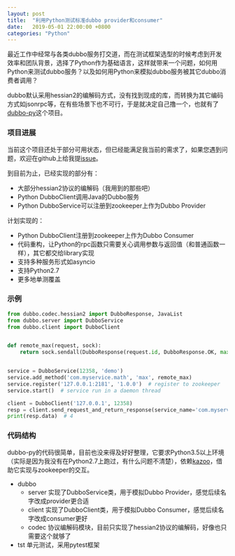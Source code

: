 ```yaml
---
layout: post
title:  "利用Python测试标准dubbo provider和consumer"
date:   2019-05-01 22:00:00 +0800
categories: "Python"
---
```

最近工作中经常与各类dubbo服务打交道，而在测试框架选型的时候考虑到开发效率和团队背景，选择了Python作为基础语言，这样就带来一个问题，如何用Python来测试dubbo服务？以及如何用Python来模拟dubbo服务被其它dubbo消费者调用？

dubbo默认采用hessian2的编解码方式，没有找到现成的库，而转换为其它编码方式如jsonrpc等，在有些场景下也不可行，于是就决定自己撸一个，也就有了[dubbo-py](https://github.com/feiyuw/dubbo-py)这个项目。

### 项目进展

当前这个项目还处于部分可用状态，但已经能满足我当前的需求了，如果您遇到问题，欢迎在github上给我提[issue](https://github.com/feiyuw/dubbo-py/issues)。

到目前为止，已经实现的部分有：
* 大部分hessian2协议的编解码（我用到的那些吧）
* Python DubboClient调用Java的Dubbo服务
* Python DubboService可以注册到zookeeper上作为Dubbo Provider

计划实现的：
* Python DubboClient注册到zookeeper上作为Dubbo Consumer
* 代码重构，让Python的rpc函数只需要关心调用参数与返回值（和普通函数一样），其它都交给library实现
* 支持多种服务形式如asyncio
* 支持Python2.7
* 更多地单测覆盖

### 示例

```python
from dubbo.codec.hessian2 import DubboResponse, JavaList
from dubbo.server import DubboService
from dubbo.client import DubboClient


def remote_max(request, sock):
    return sock.sendall(DubboResponse(request.id, DubboResponse.OK, max(request.args[0]), None).encode())


service = DubboService(12358, 'demo')
service.add_method('com.myservice.math', 'max', remote_max)
service.register('127.0.0.1:2181', '1.0.0')  # register to zookeeper
service.start()  # service run in a daemon thread

client = DubboClient('127.0.0.1', 12358)
resp = client.send_request_and_return_response(service_name='com.myservice.math', method_name='max', service_version='1.0.0', args=[[1, 2, 3, 4]], attachment={})
print(resp.data)  # 4
```

### 代码结构

dubbo-py的代码很简单，目前也没来得及好好整理，它要求Python3.5以上环境（实际是因为我没有在Python2.7上跑过，有什么问题不清楚），依赖[kazoo](https://kazoo.readthedocs.io/en/latest/)，借助它实现与zookeeper的交互。

* dubbo
    * server    实现了DubboService类，用于模拟Dubbo Provider，感觉后续名字改成provider更合适
    * client    实现了DubboClient类，用于模拟Dubbo Consumer，感觉后续名字改成consumer更好
    * codec     协议编解码模块，目前只实现了hessian2协议的编解码，好像也只需要这个就够了
* tst    单元测试，采用pytest框架
